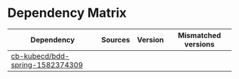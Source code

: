 # Dependency Matrix

Dependency | Sources | Version | Mismatched versions
---------- | ------- | ------- | -------------------
[cb-kubecd/bdd-spring-1582374309](https://github.com/cb-kubecd/bdd-spring-1582374309.git) |  | []() | 
